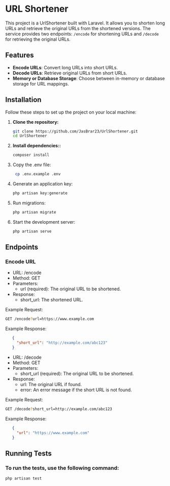 # URL Shortener

This project is a UrlShortener built with Laravel. It allows you to shorten long URLs and retrieve the original URLs from the
shortened versions. The service provides two endpoints: `/encode` for shortening URLs and `/decode` for retrieving the original URLs.

## Features

- **Encode URLs**: Convert long URLs into short URLs.
- **Decode URLs**: Retrieve original URLs from short URLs.
- **Memory or Database Storage**: Choose between in-memory or database storage for URL mappings.

## Installation

Follow these steps to set up the project on your local machine:

1. **Clone the repository:**

   ```bash
   git clone https://github.com/JasBrar23/UrlShortener.git
   cd UrlShortener
   ```

2. **Install dependencies::**

    ```bash
   composer install
   ```

3. Copy the .env file:

   ```bash
    cp .env.example .env
   ```

4. Generate an application key:

    ```bash
   php artisan key:generate
   ```

5. Run migrations:

    ```bash
   php artisan migrate
   ```

6. Start the development server:

    ```bash
   php artisan serve
   ```

## Endpoints

### Encode URL

* URL: /encode
* Method: GET
* Parameters:
    * url (required): The original URL to be shortened.
* Response:
    * short_url: The shortened URL.

Example Request:

  ```bash
  GET /encode?url=https://www.example.com
  ```

Example Response:

 ```json
    {
      "short_url": "http://example.com/abc123"
    }
 ```

* URL: /decode
* Method: GET
* Parameters:
    * short_url (required): The original URL to be shortened.
* Response:
    * url: The original URL if found.
    * error: An error message if the short URL is not found.

Example Request:

  ```bash
  GET /decode?short_url=http://example.com/abc123
  ```

Example Response:

 ```json
    {
      "url": "https://www.example.com"
    }
 ```

## Running Tests

### To run the tests, use the following command:

  ```bash
  php artisan test
  ```
